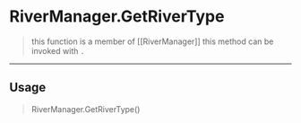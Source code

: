 # RiverManager.GetRiverType
> this function is a member of [[RiverManager]]
> this method can be invoked with `.`
-----
## Usage
> RiverManager.GetRiverType()
